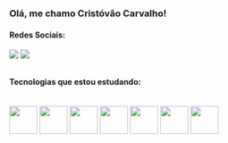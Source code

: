 ### Olá, me chamo Cristóvão Carvalho! 

#### Redes Sociais:
<div>
 <a href="https://www.linkedin.com/in/crist%C3%B3v%C3%A3o-carvalho-3baa02195/"><img src="https://img.shields.io/badge/LinkedIn-0077B5?style=for-the-badge&logo=linkedin&logoColor=white"/></a>
 <a href="mailto:cristovaocarvalhorb@gmail.com"><img src="https://img.shields.io/badge/Gmail-D14836?style=for-the-badge&logo=gmail&logoColor=white"/></a>
</div>

##

#### Tecnologias que estou estudando:
<div style="display: inline_block"><br>
 <img align="center" height="50" width="50" src="https://cdn.jsdelivr.net/gh/devicons/devicon/icons/html5/html5-original.svg"/>
 <img align="center" height="50" width="50" src="https://cdn.jsdelivr.net/gh/devicons/devicon/icons/css3/css3-original.svg"/>
 <img align="center" height="50" width="50" src="https://cdn.jsdelivr.net/gh/devicons/devicon/icons/javascript/javascript-original.svg"/>
 <img align="center" height="50" width="50" src="https://cdn.jsdelivr.net/gh/devicons/devicon/icons/java/java-original.svg"/>
 <img align="center" height="50" width="50" src="https://cdn.jsdelivr.net/gh/devicons/devicon/icons/mysql/mysql-original-wordmark.svg"/>
 <img align="center" height="50" width="50" src="https://cdn.jsdelivr.net/gh/devicons/devicon/icons/figma/figma-original.svg"/>
 <img align="center" height="50" width="50" src="https://cdn.jsdelivr.net/gh/devicons/devicon/icons/wordpress/wordpress-plain.svg"/>
</div>

